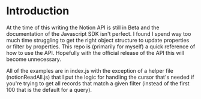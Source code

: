 # Introduction

At the time of this writing the Notion API is still in Beta and the documentation of the Javascript SDK isn't perfect. I found I spend way too much time struggling to get the right object structure to update properties or filter by properties. This repo is (primarily for myself) a quick reference of how to use the API. Hopefully with the official release of the API this will become unnecessary.

All of the examples are in index.js with the exception of a helper file (notionReadAll.js) that I put the logic for handling the cursor that's needed if you're trying to get all records that match a given filter (instead of the first 100 that is the default for a query).
